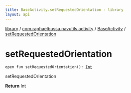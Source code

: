 ```yaml
---
title: BaseActivity.setRequestedOrientation - library
layout: api
---
```


<div class='api-docs-breadcrumbs'><a href="../../index.html">library</a> / <a href="../index.html">com.raphaelbussa.navutils.activity</a> / <a href="index.html">BaseActivity</a> / <a href="./set-requested-orientation.html">setRequestedOrientation</a></div>

# setRequestedOrientation

<div class="signature"><code><span class="keyword">open</span> <span class="keyword">fun </span><span class="identifier">setRequestedOrientation</span><span class="symbol">(</span><span class="symbol">)</span><span class="symbol">: </span><a href="https://kotlinlang.org/api/latest/jvm/stdlib/kotlin/-int/index.html"><span class="identifier">Int</span></a></code></div>

setRequestedOrientation

**Return**
Int

